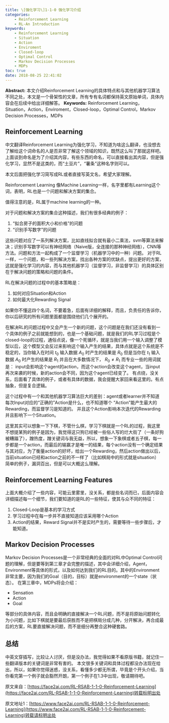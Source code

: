 ```yaml
---
title: \[强化学习\]1-1-0 强化学习介绍
categories:
    - Reinforcement Learning
    - RL-An Introduction
keywords:
    - Reinforcement Learning
    - Situation
    - Action
    - Enviroment
    - Closed-loop
    - Optimal Control
    - Markov Decision Processes
    - MDPs
toc: true
date: 2018-08-25 22:41:02
---
```


**Abstract:** 本文介绍Reinforcement Learning的具体特点和与其他机器学习算法不同之处，本文是一个骨架性的文章，所有专有名词都保持英文原始单词，具体内容会在后续中给出详细解答。
**Keywords:** Reinforcement Learning，Situation，Action，Enviroment，Closed-loop，Optimal Control，Markov Decision Processes，MDPs

<!--more-->
## Reinforcement Learning
中文翻译Reinforcement Learning为强化学习，不知道为啥这么翻译，也没想去了解给这个词命名的人是否非常了解这个领域的知识，既然这么叫了那就这样吧。
上面谈到命名是为了介绍其内容，有些东西的命名，可以直接看出其内容，但是强化学习，显然不是这类的，而“土豆片”，“薯条”这种名字则可以。

本文后面把强化学习简写成RL或者直接写英文名，希望大家理解。

Reinforcement Learning 像Machine Learning一样，名字里都有Learning这个词，表明，RL也是一个问题和解决方案的集合。

值得注意的是，RL属于machine learning的一种。

对于问题和解决方案的集合这种描述，我们有很多经典的例子：

1. “拟合房子的面积大小和价格”的问题
2. “识别手写数字”的问题

这些问题对应了一系列解决方案，比如直线拟合就有最小二乘法，svm等算法来解决；识别手写数字可以有神经网络（Naive版，全连接的那种神经网络），CNN等方法。问题和方法一起构成了一个监督学习（机器学习中的一种）问题。
对于RL一样，一个问题，和一些列解决方案，找出各种方案的优缺点，提出更好的方案，这就是强化学习的内容，而与其他机器学习（监督学习，非监督学习）的具体区别在于解决问题的策略和问题的条件。

RL在解决问题的过程中的基本策略是：
1. 如何对应Situation和Action
2. 如何最大化Rewarding Signal

如果你不懂这四个名词，不要着急，后面有详细的解释，而且，负责任的告诉你，你以后研究的所有问题里面都是围绕他们几个展开的。

在解决RL的问题过程中又会产生一个新的问题，这个问题是在我们还没有看到一个具体的例子之前就能想到的，也是一个基础问题，就是我们的RL学习过程是个closed-loop的过程，通俗点说，像一个死循环，就是当我们用一个输入调整了模型以后，这个模型又会反过来影响这个输入产生的结果，具体点就是这个系统是不稳定的，当你输入在时间 $t_0$ 输入数据 $A_0$ 时产生的结果是 $R_0$ 但是当你在 $t_1$ 输入数据 $A_0$ 时产生的结果是 $R_1$ 并且在大多数情况下， $R_0\neq R_1$ 而专业一些的用词就是：
input会影响这个agent的action，而这个action会改变这个agent，当input再次来袭的时候，新的action会不同，因为这个agent已经变了。
有点绕，没关系，后面看了具体的例子，或者有具体的数据，我会提醒大家回来看这里的。有点抽象，但是复合逻辑。

这个过程中有一个和其他机器学习算法巨大的差别：agent或者learner并不知道每次Input对应的“正确的”Action是什么，也不知道哪个 “Action”能产生最大的Rewarding，而监督学习是知道的。
并且这个Action影响本次迭代的Rewarding并且影响下一个Situation。

这里其实可以想象一下下棋，不管什么棋，学习下棋就是一个RL的过程，我这里不想提某狗的例子是因为，我觉得这只狗已经被一些俗人写的烂大街了（一条好狗被糟蹋了），蹭热度，蹭关键词与我无益，所以，想象一下象棋或者五子棋，每一步都是一个action，而最后的输赢才是唯一的结果，每个action没有一个确定结果与其对应，为了衡量action的好坏，给出一个Rewarding，然后action做出以后，当前situation已经和action之前的不一样了（比如棋局中的形式就是situation）
简单的例子，漏洞百出，但是可以大概这么理解。

## Reinforcement Learning Features

上面大概介绍了一些内容，可能云里雾里，没关系，都是些名词而已，后面内容会详细描述每一个细节，我们要知道的是RL的一些特征，使其与众不同的特征：
1. Closed-Loop是基本的学习方式
2. 学习过程中在每一步并不直接知道应该采用哪个Action
3. Action的结果，Reward Signal并不是实时产生的，需要等待一些步骤后，才能知道。


## Markov Decision Processes
Markov Decision Processes是一个非常经典的全面的对RL中Optimal Control问题的理解，但是要等到第三章才会完整的描述，其中会详细介绍，Agent，Environment等具体的形式，以及如何达到我们的RL目的。其中的Environment非常主要，因为我们的Goal（目的，目标）就是environment的一个state（状态）。
在第三章中，MDPs将会介绍：
- Sensation
- Action
- Goal

等部分的具体内容，而且会明确的直接解决一个RL问题，而不是将原始问题转化为小问题，比如下棋就是要最后获胜而不是把棋局分成几种，分开解决，再合成最后的方案，RL要直接解决问题，而不是细分再整合这种硬套路。

## 总结
中英文穿插写，比较让人讨厌，但是没办法，我觉得如果不看原版书籍，就记住一些翻译版本的关键词是非常有害的。
本文很多关键词和具体过程都没办法现在给出，所以，如果你觉得迷惑，没关系，看懂多少都无所谓，毕竟是个开头介绍，当你看完第一个例子就会豁然开朗，第一个例子在1.3中出现，敬请期待吧。






原文来自：[https://face2ai.com/RL-RSAB-1-1-0-Reinforcement-Learning](https://face2ai.com/RL-RSAB-1-1-0-Reinforcement-Learning)转载标明出处





原文地址1：[https://www.face2ai.com/RL-RSAB-1-1-0-Reinforcement-Learning](https://www.face2ai.com/RL-RSAB-1-1-0-Reinforcement-Learning)转载请标明出处
